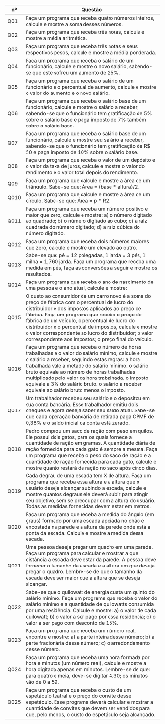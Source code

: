 nº  | Questão
----| ------
Q01 | Faça um programa que receba quatro números inteiros, calcule e mostre a soma desses números.
Q02 | Faça um programa que receba três notas, calcule e mostre a média aritmética.
Q03 | Faça um programa que receba três notas e seus respectivos pesos, calcule e mostre a média ponderada.
Q04 | Faça um programa que receba o salário de um funcionário, calcule e mostre o novo salário, sabendo-se que este sofreu um aumento de 25%.
Q05 | Faça um programa que receba o salário de um funcionário e o percentual de aumento, calcule e mostre o valor do aumento e o novo salário.
Q06 | Faça um programa que receba o salário base de um funcionário, calcule e mostre o salário a receber, sabendo-se que o funcionário tem gratificação de 5% sobre o salário base e paga imposto de 7% também sobre o salário base.
Q07 | Faça um programa que receba o salário base de um funcionário, calcule e mostre seu salário a receber, sabendo-se que o funcionário tem gratificação de R$ 50 e paga imposto de 10% sobre o salário base.
Q08 | Faça um programa que receba o valor de um depósito e o valor da taxa de juros, calcule e mostre o valor do rendimento e o valor total depois do rendimento.
Q09 | Faça um programa que calcule e mostre a área de um triângulo. Sabe-se que: Área = (base * altura)/2.
Q010 | Faça um programa que calcule e mostre a área de um círculo. Sabe-se que: Área = p * R2.
Q011 | Faça um programa que receba um número positivo e maior que zero, calcule e mostre: a) o número digitado ao quadrado; b) o número digitado ao cubo; c) a raiz quadrada do número digitado; d) a raiz cúbica do número digitado.
Q012 | Faça um programa que receba dois números maiores que zero, calcule e mostre um elevado ao outro.
Q013 | Sabe-se que: pé = 12 polegadas, 1 jarda = 3 pés, 1 milha = 1,760 jarda. Faça um programa que receba uma medida em pés, faça as conversões a seguir e mostre os resultados.
Q014 | Faça um programa que receba o ano de nascimento de uma pessoa e o ano atual, calcule e mostre:
Q015 | O custo ao consumidor de um carro novo é a soma do preço de fábrica com o percentual de lucro do distribuidor e dos impostos aplicados ao preço de fábrica. Faça um programa que receba o preço de fábrica de um veículo, o percentual de lucro do distribuidor e o percentual de impostos, calcule e mostre o valor correspondente ao lucro do distribuidor; o valor correspondente aos impostos; o preço final do veículo.
Q016 | Faça um programa que receba o número de horas trabalhadas e o valor do salário mínimo, calcule e mostre o salário a receber, seguindo estas regras: a hora trabalhada vale a metade do salário mínimo. o salário bruto equivale ao número de horas trabalhadas multiplicado pelo valor da hora trabalhada. o imposto equivale a 3% do salário bruto. o salário a receber equivale ao salário bruto menos o imposto.
Q017 | Um trabalhador recebeu seu salário e o depositou em sua conta bancária. Esse trabalhador emitiu dois cheques e agora deseja saber seu saldo atual. Sabe-se que cada operação bancária de retirada paga CPMF de 0,38% e o saldo inicial da conta está zerado.
Q018 | Pedro comprou um saco de ração com peso em quilos. Ele possui dois gatos, para os quais fornece a quantidade de ração em gramas. A quantidade diária de ração fornecida para cada gato é sempre a mesma. Faça um programa que receba o peso do saco de ração e a quantidade de ração fornecida para cada gato, calcule e mostre quanto restará de ração no saco após cinco dias.
Q019 | Cada degrau de uma escada tem X de altura. Faça um programa que receba essa altura e a altura que o usuário deseja alcançar subindo a escada, calcule e mostre quantos degraus ele deverá subir para atingir seu objetivo, sem se preocupar com a altura do usuário. Todas as medidas fornecidas devem estar em metros.
Q020 | Faça um programa que receba a medida do ângulo (em graus) formado por uma escada apoiada no chão e encostada na parede e a altura da parede onde está a ponta da escada. Calcule e mostre a medida dessa escada.
Q021 | Uma pessoa deseja pregar um quadro em uma parede. Faça um programa para calcular e mostrar a que distância a escada deve estar da parede. A pessoa deve fornecer o tamanho da escada e a altura em que deseja pregar o quadro. Lembre-se de que o tamanho da escada deve ser maior que a altura que se deseja alcançar.
Q022 | Sabe-se que o quilowatt de energia custa um quinto do salário mínimo. Faça um programa que receba o valor do salário mínimo e a quantidade de quilowatts consumida por uma residência. Calcule e mostre: a) o valor de cada quilowatt; b) o valor a ser pago por essa residência; c) o valor a ser pago com desconto de 15%.
Q023 | Faça um programa que receba um número real, encontre e mostre: a) a parte inteira desse número; b) a parte fracionária desse número; c) o arredondamento desse número.
Q024 | Faça um programa que receba uma hora formada por hora e minutos (um número real), calcule e mostre a hora digitada apenas em minutos. Lembre-se de que: para quatro e meia, deve-se digitar 4.30; os minutos vão de 0 a 59.
Q025 | Faça um programa que receba o custo de um espetáculo teatral e o preço do convite desse espetáculo. Esse programa deverá calcular e mostrar a quantidade de convites que devem ser vendidos para que, pelo menos, o custo do espetáculo seja alcançado.
